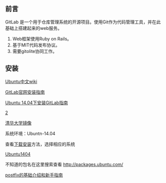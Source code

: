 前言
-----

GitLab 是一个用于仓库管理系统的开源项目。使用Git作为代码管理工具，并在此基础上搭建起来的web服务。

1. Web框架使用Ruby on Rails。
2. 基于MIT代码发布协议。
3. 需要gitolite协同工作。

安装
----

[Ubuntu中文wiki](http://wiki.ubuntu.org.cn/)

[GitLab官网安装指南](https://about.gitlab.com/downloads/)

[Ubuntu 14.04下安装GitLab指南](http://www.open-open.com/lib/view/open1433584757328.html)

[2](http://sanwen8.cn/p/24ddwHe.html)

[清华大学镜像](https://mirror.tuna.tsinghua.edu.cn/help/gitlab-ce/)

系统环境：Ubuntn-14.04

查看[下载安装](https://about.gitlab.com/downloads/)方法，选择相应的系统

[Ubuntu1404](https://about.gitlab.com/downloads/#ubuntu1404)

不知道的包名在这里搜索查看
http://packages.ubuntu.com/

[postfix的基础介绍和新手指南](http://wiki.ubuntu.org.cn/UbuntuHelp:PostfixBasicSetupHowto/zh)
